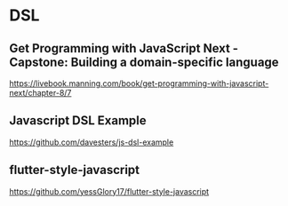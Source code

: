 # DSL

## Get Programming with JavaScript Next - Capstone: Building a domain-specific language

<https://livebook.manning.com/book/get-programming-with-javascript-next/chapter-8/7>

## Javascript DSL Example

<https://github.com/davesters/js-dsl-example>

## flutter-style-javascript

<https://github.com/yessGlory17/flutter-style-javascript>
